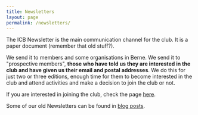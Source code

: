 ```yaml
---
title: Newsletters
layout: page
permalink: /newsletters/
---
```


The ICB Newsletter is the main communication channel for the club. It is a paper document (remember that old stuff?). 

We send it to members and some organisations in Berne. We send it to "prospective members", **those who have told us they are interested in the club and have given us their email and postal addresses**. We do this for just two or three editions, enough time for them to become interested in the club and attend activities and make a decision to join the club or not. 

If you are interested in joining the club, check the page [here](/join/).

Some of our old Newsletters can be found in [blog posts](/category/club/newsletters/).

 


 


